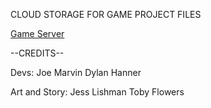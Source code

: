 CLOUD STORAGE FOR GAME PROJECT FILES

<a href="https://0150gameserver.github.io">Game Server</a>

--CREDITS--

Devs:
  Joe Marvin
  Dylan Hanner

Art and Story:
  Jess Lishman
  Toby Flowers
